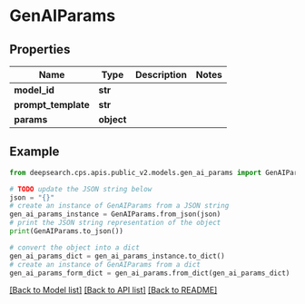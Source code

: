 # GenAIParams


## Properties

Name | Type | Description | Notes
------------ | ------------- | ------------- | -------------
**model_id** | **str** |  | 
**prompt_template** | **str** |  | 
**params** | **object** |  | 

## Example

```python
from deepsearch.cps.apis.public_v2.models.gen_ai_params import GenAIParams

# TODO update the JSON string below
json = "{}"
# create an instance of GenAIParams from a JSON string
gen_ai_params_instance = GenAIParams.from_json(json)
# print the JSON string representation of the object
print(GenAIParams.to_json())

# convert the object into a dict
gen_ai_params_dict = gen_ai_params_instance.to_dict()
# create an instance of GenAIParams from a dict
gen_ai_params_form_dict = gen_ai_params.from_dict(gen_ai_params_dict)
```
[[Back to Model list]](../README.md#documentation-for-models) [[Back to API list]](../README.md#documentation-for-api-endpoints) [[Back to README]](../README.md)


